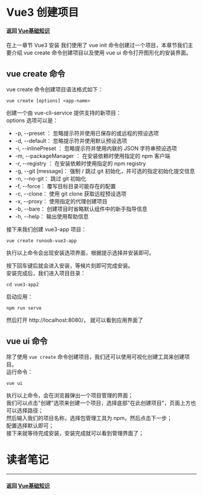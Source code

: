 # Vue3 创建项目

#### 返回 [Vue基础知识](../Vue基础知识.md)

在上一章节 Vue3 安装 我们使用了 vue init 命令创建过一个项目，本章节我们主要介绍 vue create 命令创建项目以及使用 vue ui 命令打开图形化的安装界面。

## vue create 命令

vue create 命令创建项目语法格式如下：
```
vue create [options] <app-name>
```
创建一个由 vue-cli-service 提供支持的新项目：  
options 选项可以是：
- -p, --preset <presetName>： 忽略提示符并使用已保存的或远程的预设选项
- -d, --default： 忽略提示符并使用默认预设选项
- -i, --inlinePreset <json>： 忽略提示符并使用内联的 JSON 字符串预设选项
- -m, --packageManager <command>： 在安装依赖时使用指定的 npm 客户端
- -r, --registry <url>： 在安装依赖时使用指定的 npm registry
- -g, --git [message]： 强制 / 跳过 git 初始化，并可选的指定初始化提交信息
- -n, --no-git： 跳过 git 初始化
- -f, --force： 覆写目标目录可能存在的配置
- -c, --clone： 使用 git clone 获取远程预设选项
- -x, --proxy： 使用指定的代理创建项目
- -b, --bare： 创建项目时省略默认组件中的新手指导信息
- -h, --help： 输出使用帮助信息

接下来我们创建 vue3-app 项目：
```
vue create runoob-vue3-app
```
执行以上命令会出现安装选项界面，根据提示选择并安装即可。

按下回车键后就会进入安装，等候片刻即可完成安装。  
安装完成后，我们进入项目目录：  
```
cd vue3-app2
```
启动应用：
```
npm run serve
```
然后打开 http://localhost:8080/， 就可以看到应用界面了

## vue ui 命令

除了使用 `vue create` 命令创建项目，我们还可以使用可视化创建工具来创建项目。  
运行命令：
```
vue ui
```
执行以上命令，会在浏览器弹出一个项目管理的界面；  
我们可以点击"创建"选项来创建一个项目，选择底部"在此创建项目"，页面上方也可以选择路径；  
然后输入我们的项目名称，选择包管理工具为 npm，然后点击下一步；  
配置选择默认即可；  
接下来就等待完成安装，安装完成就可以看到管理界面了；  


# 读者笔记

---

#### 返回 [Vue基础知识](../Vue基础知识.md)
